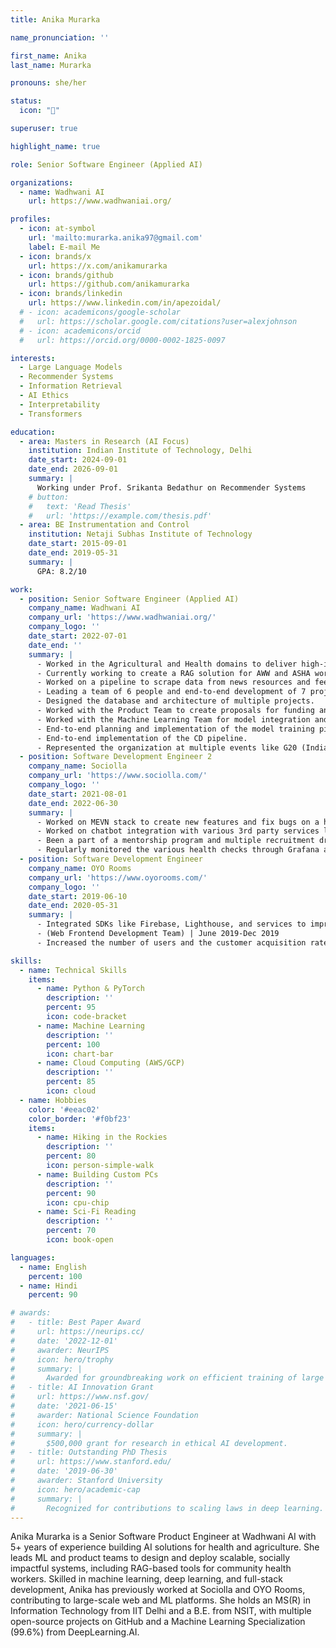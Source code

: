 ```yaml
---
title: Anika Murarka

name_pronunciation: ''

first_name: Anika
last_name: Murarka

pronouns: she/her

status:
  icon: "🚀"

superuser: true

highlight_name: true

role: Senior Software Engineer (Applied AI)

organizations:
  - name: Wadhwani AI
    url: https://www.wadhwaniai.org/

profiles:
  - icon: at-symbol
    url: 'mailto:murarka.anika97@gmail.com'
    label: E-mail Me
  - icon: brands/x
    url: https://x.com/anikamurarka
  - icon: brands/github
    url: https://github.com/anikamurarka
  - icon: brands/linkedin
    url: https://www.linkedin.com/in/apezoidal/
  # - icon: academicons/google-scholar
  #   url: https://scholar.google.com/citations?user=alexjohnson
  # - icon: academicons/orcid
  #   url: https://orcid.org/0000-0002-1825-0097

interests:
  - Large Language Models
  - Recommender Systems
  - Information Retrieval
  - AI Ethics
  - Interpretability
  - Transformers

education:
  - area: Masters in Research (AI Focus)
    institution: Indian Institute of Technology, Delhi
    date_start: 2024-09-01
    date_end: 2026-09-01
    summary: |
      Working under Prof. Srikanta Bedathur on Recommender Systems
    # button:
    #   text: 'Read Thesis'
    #   url: 'https://example.com/thesis.pdf'
  - area: BE Instrumentation and Control
    institution: Netaji Subhas Institute of Technology
    date_start: 2015-09-01
    date_end: 2019-05-31
    summary: |
      GPA: 8.2/10

work:
  - position: Senior Software Engineer (Applied AI)
    company_name: Wadhwani AI
    company_url: 'https://www.wadhwaniai.org/'
    company_logo: ''
    date_start: 2022-07-01
    date_end: ''
    summary: |
      - Worked in the Agricultural and Health domains to deliver high-impact ML-based applications.
      - Currently working to create a RAG solution for AWW and ASHA workers. 
      - Worked on a pipeline to scrape data from news resources and feed it to the TB-related governments' system to validate and take appropriate action.
      - Leading a team of 6 people and end-to-end development of 7 projects, resulting in an 80% increase in operational efficiency.
      - Designed the database and architecture of multiple projects.
      - Worked with the Product Team to create proposals for funding and government integration.
      - Worked with the Machine Learning Team for model integration and deployment.
      - End-to-end planning and implementation of the model training pipeline, including data collection and data annotation.
      - End-to-end implementation of the CD pipeline.
      - Represented the organization at multiple events like G20 (India), FAO (Thailand), GBC (Lucknow), etc.
  - position: Software Development Engineer 2
    company_name: Sociolla
    company_url: 'https://www.sociolla.com/'
    company_logo: ''
    date_start: 2021-08-01
    date_end: 2022-06-30
    summary: |
      - Worked on MEVN stack to create new features and fix bugs on a huge range of microservice architectures.
      - Worked on chatbot integration with various 3rd party services like Wavecell and Bahasa.ai, and sockets for frontend communications.
      - Been a part of a mentorship program and multiple recruitment drives.
      - Regularly monitored the various health checks through Grafana and Kibana and optimized/fixed the code accordingly.
  - position: Software Development Engineer
    company_name: OYO Rooms
    company_url: 'https://www.oyorooms.com/'
    company_logo: ''
    date_start: 2019-06-10
    date_end: 2020-05-31
    summary: |
      - Integrated SDKs like Firebase, Lighthouse, and services to improve and monitor the performance affecting metrics for the web.
      - (Web Frontend Development Team) | June 2019-Dec 2019
      - Increased the number of users and the customer acquisition rate at a global level - USA, Japan, UK, India, and Brazil.

skills:
  - name: Technical Skills
    items:
      - name: Python & PyTorch
        description: ''
        percent: 95
        icon: code-bracket
      - name: Machine Learning
        description: ''
        percent: 100
        icon: chart-bar
      - name: Cloud Computing (AWS/GCP)
        description: ''
        percent: 85
        icon: cloud
  - name: Hobbies
    color: '#eeac02'
    color_border: '#f0bf23'
    items:
      - name: Hiking in the Rockies
        description: ''
        percent: 80
        icon: person-simple-walk
      - name: Building Custom PCs
        description: ''
        percent: 90
        icon: cpu-chip
      - name: Sci-Fi Reading
        description: ''
        percent: 70
        icon: book-open

languages:
  - name: English
    percent: 100
  - name: Hindi
    percent: 90

# awards:
#   - title: Best Paper Award
#     url: https://neurips.cc/
#     date: '2022-12-01'
#     awarder: NeurIPS
#     icon: hero/trophy
#     summary: |
#       Awarded for groundbreaking work on efficient training of large models.
#   - title: AI Innovation Grant
#     url: https://www.nsf.gov/
#     date: '2021-06-15'
#     awarder: National Science Foundation
#     icon: hero/currency-dollar
#     summary: |
#       $500,000 grant for research in ethical AI development.
#   - title: Outstanding PhD Thesis
#     url: https://www.stanford.edu/
#     date: '2019-06-30'
#     awarder: Stanford University
#     icon: hero/academic-cap
#     summary: |
#       Recognized for contributions to scaling laws in deep learning.
---
```


Anika Murarka is a Senior Software Product Engineer at Wadhwani AI with 5+ years of experience building AI solutions for health and agriculture. She leads ML and product teams to design and deploy scalable, socially impactful systems, including RAG-based tools for community health workers.
Skilled in machine learning, deep learning, and full-stack development, Anika has previously worked at Sociolla and OYO Rooms, contributing to large-scale web and ML platforms. She holds an MS(R) in Information Technology from IIT Delhi and a B.E. from NSIT, with multiple open-source projects on GitHub and a Machine Learning Specialization (99.6%) from DeepLearning.AI.
